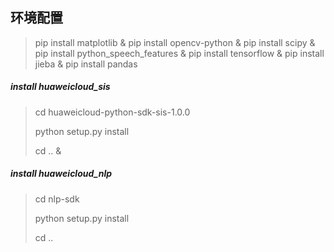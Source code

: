 ## 环境配置

> pip install matplotlib & pip install opencv-python & pip install scipy &  pip install python_speech_features & pip install tensorflow & pip install jieba &  pip install pandas

##### install  huaweicloud_sis

> cd huaweicloud-python-sdk-sis-1.0.0
>
> python setup.py install 
>
> cd .. &

##### install huaweicloud_nlp

> cd nlp-sdk 
>
> python setup.py install 
>
> cd ..